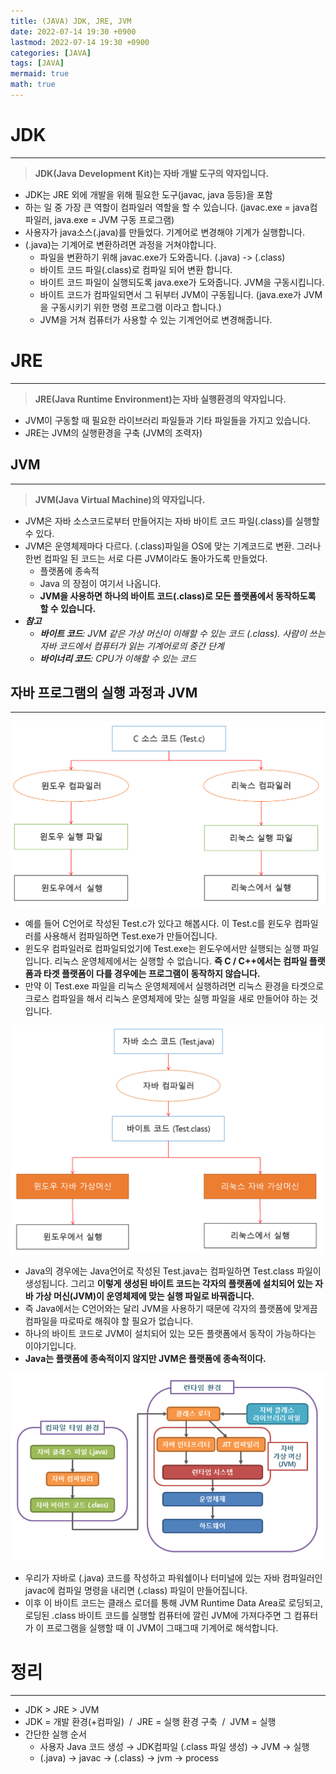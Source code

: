 ```yaml
---
title: (JAVA) JDK, JRE, JVM
date: 2022-07-14 19:30 +0900
lastmod: 2022-07-14 19:30 +0900
categories: [JAVA]
tags: [JAVA]
mermaid: true
math: true
---
```


# **JDK**

---

> **JDK(Java Development Kit)는 자바 개발 도구의 약자입니다.**
> 

- JDK는 JRE 외에 개발을 위해 필요한 도구(javac, java 등등)을 포함
- 하는 일 중 가장 큰 역할이 컴파일러 역할을 할 수 있습니다. (javac.exe = java컴파일러, java.exe = JVM 구동 프로그램)
- 사용자가 java소스(.java)를 만들었다. 기계어로 변경해야 기계가 실행합니다.
- (.java)는 기계어로 변환하려면 과정을 거쳐야합니다.
    - 파일을 변환하기 위해 javac.exe가 도와줍니다. (.java) -> (.class)
    - 바이트 코드 파일(.class)로 컴파일 되어 변환 합니다.
    - 바이트 코드 파일이 실행되도록 java.exe가 도와줍니다. JVM을 구동시킵니다.
    - 바이트 코드가 컴파일되면서 그 뒤부터 JVM이 구동됩니다. (java.exe가 JVM을 구동시키기 위한 명령 프로그램 이라고 합니다.)
    - JVM을 거쳐 컴퓨터가 사용할 수 있는 기계언어로 변경해줍니다.
    

# **JRE**

---

> **JRE(Java Runtime Environment)는 자바 실행환경의 약자입니다.**
> 

- JVM이 구동할 때 필요한 라이브러리 파일들과 기타 파일들을 가지고 있습니다.
- JRE는 JVM의 실행환경을 구축 (JVM의 조력자)

## **JVM**

---

> **JVM(Java Virtual Machine)의 약자입니다.**
> 

- JVM은 자바 소스코드로부터 만들어지는 자바 바이트 코드 파일(.class)를 실행할 수 있다.
- JVM은 운영체제마다 다르다. (.class)파일을 OS에 맞는 기계코드로 변환. 그러나 한번 컴파일 된 코드는 서로 다른 JVM이라도 돌아가도록 만들었다.
    - 플랫폼에 종속적
    - Java 의 장점이 여기서 나옵니다.
    - **JVM을 사용하면 하나의 바이트 코드(.class)로 모든 플랫폼에서 동작하도록 할 수 있습니다.**
- ***참고***
    - ***바이트 코드**: JVM 같은 가상 머신이 이해할 수 있는 코드 (.class). 사람이 쓰는 자바 코드에서 컴퓨터가 읽는 기계어로의 중간 단계*
    - ***바이너리 코드**: CPU가 이해할 수 있는 코드*

## **자바 프로그램의 실행 과정과 JVM**

---

![Untitled](/assets/img/2022-07-14-java220714/Untitled.png)

- 예를 들어 C언어로 작성된 Test.c가 있다고 해봅시다. 이 Test.c를 윈도우 컴파일러를 사용해서 컴파일하면 Test.exe가 만들어집니다.
- 윈도우 컴파일러로 컴파일되었기에 Test.exe는 윈도우에서만 실행되는 실행 파일입니다. 리눅스 운영체제에서는 실행할 수 없습니다. **즉 C / C++에서는 컴파일 플랫폼과 타겟 플랫폼이 다를 경우에는 프로그램이 동작하지 않습니다.**
- 만약 이 Test.exe 파일을 리눅스 운영체제에서 실행하려면 리눅스 환경을 타겟으로 크로스 컴파일을 해서 리눅스 운영체제에 맞는 실행 파일을 새로 만들어야 하는 것입니다.

![Untitled](/assets/img/2022-07-14-java220714/Untitled%201.png)

- Java의 경우에는 Java언어로 작성된 Test.java는 컴파일하면 Test.class 파일이 생성됩니다. 그리고 **이렇게 생성된 바이트 코드는 각자의 플랫폼에 설치되어 있는 자바 가상 머신(JVM)이 운영체제에 맞는 실행 파일로 바꿔줍니다.**
- 즉 Java에서는 C언어와는 달리 JVM을 사용하기 때문에 각자의 플랫폼에 맞게끔 컴파일을 따로따로 해줘야 할 필요가 없습니다.
- 하나의 바이트 코드로 JVM이 설치되어 있는 모든 플랫폼에서 동작이 가능하다는 이야기입니다.
- **Java는 플랫폼에 종속적이지 않지만 JVM은 플랫폼에 종속적이다.**

![Untitled](/assets/img/2022-07-14-java220714/Untitled%202.png)

- 우리가 자바로 (.java) 코드를 작성하고 파워쉘이나 터미널에 있는 자바 컴파일러인 javac에 컴파일 명령을 내리면 (.class) 파일이 만들어집니다.
- 이후 이 바이트 코드는 클래스 로더를 통해 JVM Runtime Data Area로 로딩되고, 로딩된 .class 바이트 코드를 실행할 컴퓨터에 깔린 JVM에 가져다주면 그 컴퓨터가 이 프로그램을 실행할 때 이 JVM이 그때그때 기계어로 해석합니다.

# **정리**

---

- JDK > JRE > JVM
- JDK = 개발 환경(+컴파일)  /  JRE = 실행 환경 구축  /  JVM = 실행
- 간단한 실행 순서
    - 사용자 Java 코드 생성 → JDK컴파일 (.class 파일 생성) → JVM → 실행
    - (.java) → javac → (.class) → jvm → process